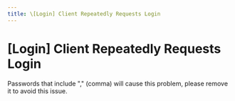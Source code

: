 ```yaml
---
title: \[Login] Client Repeatedly Requests Login
---
```


# [Login] Client Repeatedly Requests Login
Passwords that include "," (comma) will cause this problem, please remove it to avoid this issue.